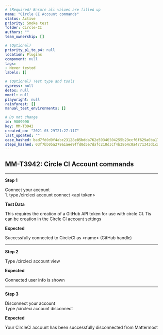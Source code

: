```yaml
---
# (Required) Ensure all values are filled up
name: "Circle CI Account commands"
status: Active
priority: Smoke test
folder: Circle-CI
authors: ""
team_ownership: []

# (Optional)
priority_p1_to_p4: null
location: Plugins
component: null
tags: 
- Never tested
labels: []

# (Optional) Test type and tools
cypress: null
detox: null
mmctl: null
playwright: null
rainforest: []
manual_test_environments: []

# Do not change
id: 9809990
key: MM-T3942
created_on: "2021-03-29T21:27:11Z"
last_updated: ""
case_hashed: bad7fd0d0f4abc23128e85bdda762e50340504255b23ccf6f629a0ba173edf53aa651de151466413e9884cafb1216bf8
steps_hashed: 03f7bb0ba279a1aee9ffd0d5e7dafc210d3cf4b3864c0a4771343d1cacc8cfac34cc19a87b8f2aa68a92cbf8a7b75646
---
```


<!-- (Auto-generated) Based on frontmatter's "key" and "name" -->

## MM-T3942: Circle CI Account commands

---

**Step 1**

Connect your account\
1\. type /circleci account connect \<api token>

**Test Data**

This requires the creation of a GitHub API token for use with circle CI. Tis can be creation in the Circle CI account settings

**Expected**

Successfully connected to CircleCI as \<name> (GitHub handle)

---

**Step 2**

Type /circleci account view

**Expected**

Connected user info is shown

---

**Step 3**

Disconnect your account\
Type /circleci account disconnect

**Expected**

Your CircleCI account has been successfully disconnected from Mattermost
